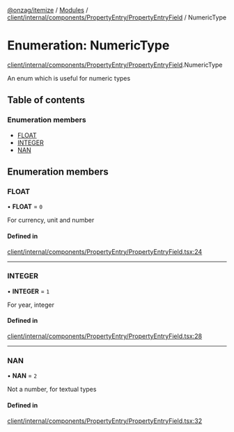 [@onzag/itemize](../README.md) / [Modules](../modules.md) / [client/internal/components/PropertyEntry/PropertyEntryField](../modules/client_internal_components_PropertyEntry_PropertyEntryField.md) / NumericType

# Enumeration: NumericType

[client/internal/components/PropertyEntry/PropertyEntryField](../modules/client_internal_components_PropertyEntry_PropertyEntryField.md).NumericType

An enum which is useful for numeric types

## Table of contents

### Enumeration members

- [FLOAT](client_internal_components_PropertyEntry_PropertyEntryField.NumericType.md#float)
- [INTEGER](client_internal_components_PropertyEntry_PropertyEntryField.NumericType.md#integer)
- [NAN](client_internal_components_PropertyEntry_PropertyEntryField.NumericType.md#nan)

## Enumeration members

### FLOAT

• **FLOAT** = `0`

For currency, unit and number

#### Defined in

[client/internal/components/PropertyEntry/PropertyEntryField.tsx:24](https://github.com/onzag/itemize/blob/5c2808d3/client/internal/components/PropertyEntry/PropertyEntryField.tsx#L24)

___

### INTEGER

• **INTEGER** = `1`

For year, integer

#### Defined in

[client/internal/components/PropertyEntry/PropertyEntryField.tsx:28](https://github.com/onzag/itemize/blob/5c2808d3/client/internal/components/PropertyEntry/PropertyEntryField.tsx#L28)

___

### NAN

• **NAN** = `2`

Not a number, for textual types

#### Defined in

[client/internal/components/PropertyEntry/PropertyEntryField.tsx:32](https://github.com/onzag/itemize/blob/5c2808d3/client/internal/components/PropertyEntry/PropertyEntryField.tsx#L32)
